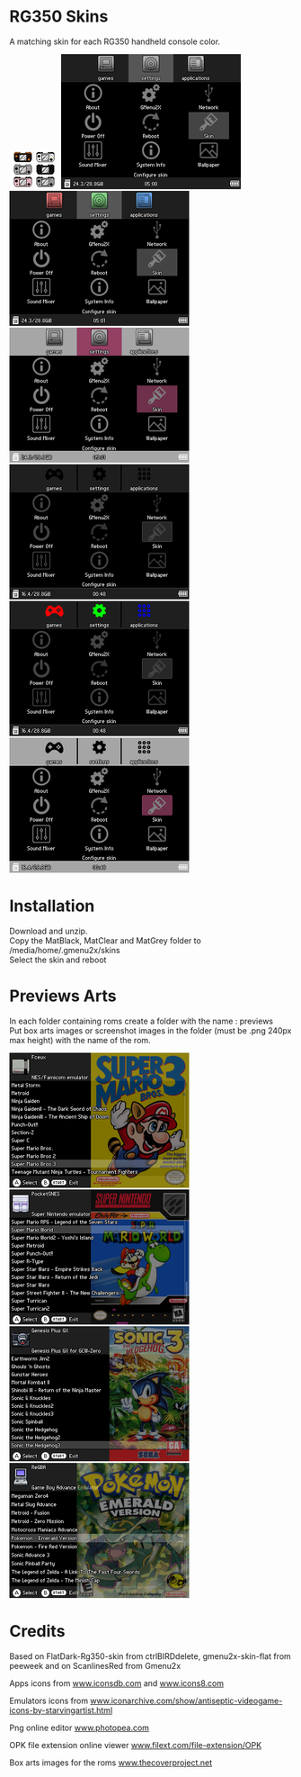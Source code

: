 # RG350 Skins
A matching skin for each RG350 handheld console color.

![](RG350.png)
![](Screenshots/screenshot001.png) ![](Screenshots/screenshot002.png)
![](Screenshots/screenshot003.png) ![](Screenshots/screenshot004.png)
![](Screenshots/screenshot005.png) ![](Screenshots/screenshot006.png)

# Installation
Download and unzip.\
Copy the MatBlack, MatClear and MatGrey folder to /media/home/.gmenu2x/skins\
Select the skin and reboot

# Previews Arts
In each folder containing roms create a folder with the name : previews  
Put box arts images or screenshot images in the folder (must be .png 240px max height) with the name of the rom.

![](Screenshots/screenshot007.png) ![](Screenshots/screenshot008.png)
![](Screenshots/screenshot009.png) ![](Screenshots/screenshot010.png)

# Credits 
Based on FlatDark-Rg350-skin from ctrlBIRDdelete, gmenu2x-skin-flat from peeweek and on ScanlinesRed from Gmenu2x

Apps icons from www.iconsdb.com and www.icons8.com

Emulators icons from www.iconarchive.com/show/antiseptic-videogame-icons-by-starvingartist.html

Png online editor www.photopea.com

OPK file extension online viewer www.filext.com/file-extension/OPK

Box arts images for the roms www.thecoverproject.net
